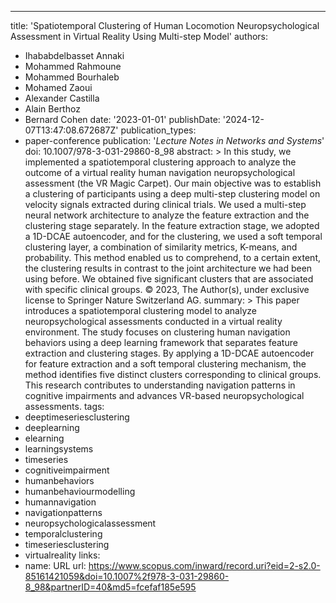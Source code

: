 ---
title: 'Spatiotemporal Clustering of Human Locomotion Neuropsychological Assessment in Virtual Reality Using Multi-step Model'
authors:
- Ihababdelbasset Annaki
- Mohammed Rahmoune
- Mohammed Bourhaleb
- Mohamed Zaoui
- Alexander Castilla
- Alain Berthoz
- Bernard Cohen
date: '2023-01-01'
publishDate: '2024-12-07T13:47:08.672687Z'
publication_types:
- paper-conference
publication: '*Lecture Notes in Networks and Systems*'
doi: 10.1007/978-3-031-29860-8_98
abstract: >
  In this study, we implemented a spatiotemporal clustering approach to analyze
  the outcome of a virtual reality human navigation neuropsychological assessment (the
  VR Magic Carpet). Our main objective was to establish a clustering of participants
  using a deep multi-step clustering model on velocity signals extracted during clinical
  trials. We used a multi-step neural network architecture to analyze the feature
  extraction and the clustering stage separately. In the feature extraction stage,
  we adopted a 1D-DCAE autoencoder, and for the clustering, we used a soft temporal
  clustering layer, a combination of similarity metrics, K-means, and probability.
  This method enabled us to comprehend, to a certain extent, the clustering results
  in contrast to the joint architecture we had been using before. We obtained five
  significant clusters that are associated with specific clinical groups. © 2023,
  The Author(s), under exclusive license to Springer Nature Switzerland AG.
summary: >
  This paper introduces a spatiotemporal clustering model to analyze neuropsychological
  assessments conducted in a virtual reality environment. The study focuses on
  clustering human navigation behaviors using a deep learning framework that separates
  feature extraction and clustering stages. By applying a 1D-DCAE autoencoder for
  feature extraction and a soft temporal clustering mechanism, the method identifies
  five distinct clusters corresponding to clinical groups. This research contributes
  to understanding navigation patterns in cognitive impairments and advances VR-based
  neuropsychological assessments.
tags:
- deeptimeseriesclustering
- deeplearning
- elearning
- learningsystems
- timeseries
- cognitiveimpairment
- humanbehaviors
- humanbehaviourmodelling
- humannavigation
- navigationpatterns
- neuropsychologicalassessment
- temporalclustering
- timeseriesclustering
- virtualreality
links:
- name: URL
  url: https://www.scopus.com/inward/record.uri?eid=2-s2.0-85161421059&doi=10.1007%2f978-3-031-29860-8_98&partnerID=40&md5=fcefaf185e595
